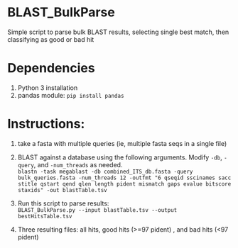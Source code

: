 # BLAST_BulkParse
Simple script to parse bulk BLAST results, selecting single best match, then classifying as good or bad hit
# Dependencies
1. Python 3 installation
2. pandas module:
   `pip install pandas`

# Instructions:
1. take a fasta with multiple queries (ie, multiple fasta seqs in a single file)

2. BLAST against a database using the following arguments. Modify `-db`, `-query`, and `-num_threads` as needed.    
	`blastn -task megablast -db combined_ITS_db.fasta -query bulk_queries.fasta -num_threads 12 -outfmt "6 qseqid sscinames sacc stitle qstart qend qlen length pident mismatch gaps evalue bitscore staxids" -out blastTable.tsv`

3. Run this script to parse results:     
	`BLAST_BulkParse.py --input blastTable.tsv --output bestHitsTable.tsv`

4. Three resulting files: all hits, good hits (>=97 pident) , and bad hits (<97 pident)
